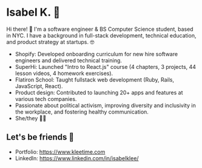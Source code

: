 # Isabel K. 🤠
Hi there! 👋 I'm a software engineer & BS Computer Science student, based in NYC. I have a background in full-stack development, technical education, and product strategy at startups. 🤓

* Shopify: Developed onboarding curriculum for new hire software engineers and delivered technical training.
* SuperHi: Launched "Intro to React.js" course (4 chapters, 3 projects, 44 lesson videos, 4 homework exercises).
* Flatiron School: Taught fullstack web development (Ruby, Rails, JavaScript, React).
* Product design: Contributed to launching 20+ apps and features at various tech companies.
* Passionate about political activism, improving diversity and inclusivity in the workplace, and fostering healthy communication.
* She/they 🏳️‍🌈

## Let's be friends 🍊
* Portfolio: https://www.kleetime.com
* LinkedIn: https://www.linkedin.com/in/isabelklee/
